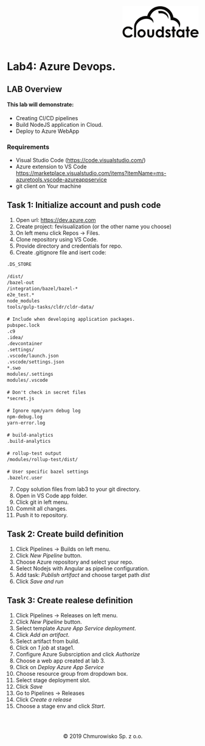 <img src="https://github.com/cloudstateu/MSDUBLIN/blob/master/img/logo.jpg" alt="Cloudstate logo" width="200" align="right">
<br><br>
<br><br>
<br><br>

# Lab4: Azure Devops.

## LAB Overview

#### This lab will demonstrate:
* Creating CI/CD pipelines
* Build NodeJS application in Cloud.
* Deploy to Azure WebApp


### Requirements
* Visual Studio Code (https://code.visualstudio.com/)
* Azure extension to VS Code https://marketplace.visualstudio.com/items?itemName=ms-azuretools.vscode-azureappservice
* git client on Your machine

## Task 1: Initialize account and push code

1. Open url: https://dev.azure.com
2. Create project: fevisualization (or the other name you choose)
3. On left menu click Repos -> Files.
4. Clone repository using VS Code.
5. Provide directory and credentials for repo.
6. Create .gitignore file and isert code:
```
.DS_STORE

/dist/
/bazel-out
/integration/bazel/bazel-*
e2e_test.*
node_modules
tools/gulp-tasks/cldr/cldr-data/

# Include when developing application packages.
pubspec.lock
.c9
.idea/
.devcontainer
.settings/
.vscode/launch.json
.vscode/settings.json
*.swo
modules/.settings
modules/.vscode

# Don't check in secret files
*secret.js

# Ignore npm/yarn debug log
npm-debug.log
yarn-error.log

# build-analytics
.build-analytics

# rollup-test output
/modules/rollup-test/dist/

# User specific bazel settings
.bazelrc.user
```
7. Copy solution files from lab3 to your git directory.
8. Open in VS Code app folder.
9. Click git in left menu.
10. Commit all changes.
11. Push it to repository.

## Task 2: Create build definition
1. Click Pipelines -> Builds on left menu.
2. Click *New Pipeline* button.
3. Choose Azure repository and select your repo.
4. Select Nodejs with Angular as pipeline configuration.
5. Add task: *Publish artifact* and choose target path *dist*
5. Click *Save and run*

## Task 3: Create realese definition
1. Click Pipelines -> Releases on left menu.
2. Click *New Pipeline* button.
3. Select template *Azure App Service deployment*.
4. Click *Add an artifact*.
5. Select artifact from build.
6. Click on *1 job* at stage1.
7. Configure Azure Subsrciption and click *Authorize*
8. Choose a web app created at lab 3.
9. Click on *Deploy Azure App Service*
10. Choose resource group from dropdown box.
11. Select stage deployment slot.
12. Click *Save*
13. Go to Pipelines -> Releases
14. Click *Create a release*
15. Choose a stage env and click *Start*.

<br><br>

<center><p>&copy; 2019 Chmurowisko Sp. z o.o.<p></center>
